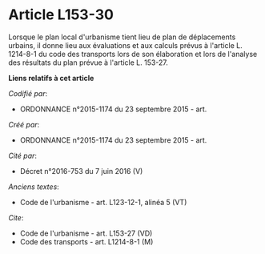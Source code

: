 # Article L153-30

Lorsque le plan local d'urbanisme tient lieu de plan de déplacements urbains, il donne lieu aux évaluations et aux calculs
prévus à l'article L. 1214-8-1 du code des transports lors de son élaboration et lors de l'analyse des résultats du plan
prévue à l'article L. 153-27.

**Liens relatifs à cet article**

_Codifié par_:

  - ORDONNANCE n°2015-1174 du 23 septembre 2015 - art.

_Créé par_:

  - ORDONNANCE n°2015-1174 du 23 septembre 2015 - art.

_Cité par_:

  - Décret n°2016-753 du 7 juin 2016 (V)

_Anciens textes_:

  - Code de l'urbanisme - art. L123-12-1, alinéa 5  (VT)

_Cite_:

  - Code de l'urbanisme - art. L153-27 (VD)
  - Code des transports - art. L1214-8-1 (M)

